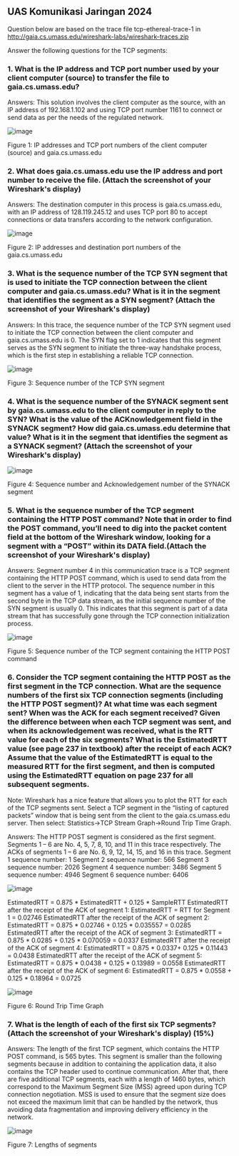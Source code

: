 ## UAS Komunikasi Jaringan 2024
Question below are based on the trace file tcp-ethereal-trace-1
in http://gaia.cs.umass.edu/wireshark-labs/wireshark-traces.zip

Answer the following questions for the TCP segments:
### 1.	What is the IP address and TCP port number used by your client computer (source) to transfer the file to gaia.cs.umass.edu?
Answers:
This solution involves the client computer as the source, with an IP address of 192.168.1.102 and using TCP port number 1161 to connect or send data as per the needs of the regulated network.

![image](https://github.com/user-attachments/assets/9e8c704e-4f9e-4347-83d2-30a950e10bfe)


Figure 1: IP addresses and TCP port numbers of the client computer (source) and gaia.cs.umass.edu

### 2.	What does gaia.cs.umass.edu use the IP address and port number to receive the file. (Attach the screenshot of your Wireshark's display)
Answers:
The destination computer in this process is gaia.cs.umass.edu, with an IP address of 128.119.245.12 and uses TCP port 80 to accept connections or data transfers according to the network configuration.

![image](https://github.com/user-attachments/assets/ed269d29-a3fa-4c02-b83e-8b861b78ca5b)

Figure 2: IP addresses and destination port numbers of the gaia.cs.umass.edu

###  3.	What is the sequence number of the TCP SYN segment that is used to initiate the TCP connection between the client computer and gaia.cs.umass.edu? What is it in the segment that identifies the segment as a SYN segment? (Attach the screenshot of your Wireshark's display)
Answers:
In this trace, the sequence number of the TCP SYN segment used to initiate the TCP connection between the client computer and gaia.cs.umass.edu is 0. The SYN flag set to 1 indicates that this segment serves as the SYN segment to initiate the three-way handshake process, which is the first step in establishing a reliable TCP connection.

![image](https://github.com/user-attachments/assets/82246846-2e00-499a-bb17-82426963165c)

Figure 3: Sequence number of the TCP SYN segment

### 4.	What is the sequence number of the SYNACK segment sent by gaia.cs.umass.edu to the client computer in reply to the SYN? What is the value of the ACKnowledgement field in the SYNACK segment? How did gaia.cs.umass.edu determine that value? What is it in the segment that identifies the segment as a SYNACK segment? (Attach the screenshot of your Wireshark's display)

![image](https://github.com/user-attachments/assets/3654f4b7-2a3e-41d9-ad3f-8de4b8d8ecf6)

Figure 4: Sequence number and Acknowledgement number of the SYNACK segment

### 5.	What is the sequence number of the TCP segment containing the HTTP POST command? Note that in order to find the POST command, you’ll need to dig into the packet content field at the bottom of the Wireshark window, looking for a segment with a “POST” within its DATA field.(Attach the screenshot of your Wireshark's display)
Answers:
Segment number 4 in this communication trace is a TCP segment containing the HTTP POST command, which is used to send data from the client to the server in the HTTP protocol. The sequence number in this segment has a value of 1, indicating that the data being sent starts from the second byte in the TCP data stream, as the initial sequence number of the SYN segment is usually 0. This indicates that this segment is part of a data stream that has successfully gone through the TCP connection initialization process.

![image](https://github.com/user-attachments/assets/4a479ae5-a364-4bca-81f9-d8833777f754)

Figure 5: Sequence number of the TCP segment containing the HTTP POST command

### 6.	Consider the TCP segment containing the HTTP POST as the first segment in the TCP connection. What are the sequence numbers of the first six TCP connection segments (including the HTTP POST segment)? At what time was each segment sent? When was the ACK for each segment received? Given the difference between when each TCP segment was sent, and when its acknowledgement was received, what is the RTT value for each of the six segments? What is the EstimatedRTT value (see page 237 in textbook) after the receipt of each ACK? Assume that the value of the EstimatedRTT is equal to the measured RTT for the first segment, and then is computed using the EstimatedRTT equation on page 237 for all subsequent segments.
Note: Wireshark has a nice feature that allows you to plot the RTT for each of the TCP segments sent. Select a TCP segment in the “listing of captured packets” window that is being sent from the client to the gaia.cs.umass.edu server. Then select: Statistics->TCP Stream Graph->Round Trip Time Graph.

Answers:
The HTTP POST segment is considered as the first segment. Segments 1 – 6 are No. 4, 5, 7, 8, 10, and 11 in this trace respectively. The ACKs of segments 1 – 6 are No. 6, 9, 12, 14, 15, and 16 in this trace.
Segment 1 sequence number: 1 
Segment 2 sequence number: 566 
Segment 3 sequence number: 2026 
Segment 4 sequence number: 3486
Segment 5 sequence number: 4946 
Segment 6 sequence number: 6406

![image](https://github.com/user-attachments/assets/af3379d5-130b-43ef-a214-1b7dd64419cb)

EstimatedRTT = 0.875 * EstimatedRTT + 0.125 * SampleRTT
EstimatedRTT after the receipt of the ACK of segment 1:
EstimatedRTT = RTT for Segment 1 = 0.02746
EstimatedRTT after the receipt of the ACK of segment 2:
EstimatedRTT = 0.875 * 0.02746 + 0.125 * 0.035557 = 0.0285
EstimatedRTT after the receipt of the ACK of segment 3:
EstimatedRTT = 0.875 * 0.0285 + 0.125 * 0.070059 = 0.0337
EstimatedRTT after the receipt of the ACK of segment 4:
EstimatedRTT = 0.875 * 0.0337+ 0.125 * 0.11443 = 0.0438
EstimatedRTT after the receipt of the ACK of segment 5:
EstimatedRTT = 0.875 * 0.0438 + 0.125 * 0.13989 = 0.0558
EstimatedRTT after the receipt of the ACK of segment 6:
EstimatedRTT = 0.875 * 0.0558 + 0.125 * 0.18964 = 0.0725

![image](https://github.com/user-attachments/assets/bce8582a-acc6-4249-ac85-472d4c079114)

Figure 6: Round Trip Time Graph

### 7.	What is the length of each of the first six TCP segments?(Attach the screenshot of your Wireshark's display)  (15%)
Answers:
The length of the first TCP segment, which contains the HTTP POST command, is 565 bytes. This segment is smaller than the following segments because in addition to containing the application data, it also contains the TCP header used to continue communication. After that, there are five additional TCP segments, each with a length of 1460 bytes, which correspond to the Maximum Segment Size (MSS) agreed upon during TCP connection negotiation. MSS is used to ensure that the segment size does not exceed the maximum limit that can be handled by the network, thus avoiding data fragmentation and improving delivery efficiency in the network.

![image](https://github.com/user-attachments/assets/5320e244-b1fc-440d-8d91-4866273028d7)

Figure 7: Lengths of segments
